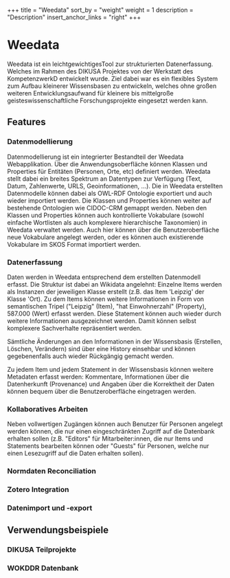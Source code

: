 +++
title = "Weedata"
sort_by = "weight"
weight = 1
description = "Description"
insert_anchor_links = "right"
+++

# Weedata

Weedata ist ein leichtgewichtigesTool zur strukturierten Datenerfassung. Welches im Rahmen des DIKUSA Projektes von der Werkstatt des KompetenzwerkD entwickelt wurde. Ziel dabei war es ein flexibles System zum Aufbau kleinerer Wissensbasen  zu entwickeln, welches ohne großen weiteren Entwicklungsaufwand für kleinere bis mittelgroße geisteswissenschaftliche Forschungsprojekte eingesetzt werden kann. 

## Features

### Datenmodellierung

Datenmodellierung ist ein integrierter Bestandteil der Weedata Webapplikation. Über die Anwendungsoberfläche können Klassen und Properties für Entitäten (Personen, Orte, etc) definiert werden. Weedata stellt dabei ein breites Spektrum an Datentypen zur Verfügung (Text, Datum, Zahlenwerte, URLS, Geoinformationen, ...). Die in Weedata erstellten Datenmodelle können dabei als OWL-RDF Ontologie exportiert und auch wieder importiert werden. Die Klassen und Properties können weiter auf bestehende Ontologien wie CIDOC-CRM gemappt werden.
Neben den Klassen und Properties können auch kontrollierte Vokabulare (sowohl einfache Wortlisten als auch komplexere hierarchische Taxonomien) in Weedata verwaltet werden. Auch hier können über die Benutzeroberfläche neue Vokabulare angelegt werden, oder es können auch existierende Vokabulare im SKOS Format importiert werden. 

### Datenerfassung

Daten werden in Weedata entsprechend dem erstellten Datenmodell erfasst. Die Struktur ist dabei an Wikidata angelehnt: Einzelne Items werden als Instanzen der jeweiligen Klasse erstellt (z.B. das Item 'Leipzig' der Klasse 'Ort). Zu dem Items können weitere Informationen in Form von semantischen Tripel ("Leipzig" (Item), "hat Einwohnerzahl" (Property), 587.000 (Wert) erfasst werden. Diese Statement können auch wieder durch weitere Informationen ausgezeichnet werden. Damit können selbst komplexere Sachverhalte repräsentiert werden.

Sämtliche Änderungen an den Informationen in der Wissensbasis (Erstellen, Löschen, Verändern) sind über eine History einsehbar und können gegebenenfalls auch wieder Rückgängig gemacht werden.

Zu jedem Item und jedem Statement in der Wissensbasis können weitere Metadaten erfasst werden: Kommentare, Informationen über die Datenherkunft (Provenance) und Angaben über die Korrektheit der Daten können bequem über die Benutzeroberfläche eingetragen werden. 


### Kollaboratives Arbeiten

Neben vollwertigen Zugängen können auch Benutzer für Personen angelegt werden können, die nur einen eingeschränkten Zugriff auf die Datenbank erhalten sollen (z.B. "Editors" für Mitarbeiter:innen, die nur Items und Statements bearbeiten können oder "Guests" für Personen, welche nur einen Lesezugriff auf die Daten erhalten sollen).

### Normdaten Reconciliation

### Zotero Integration

### Datenimport und -export


## Verwendungsbeispiele

### DIKUSA Teilprojekte

### WOKDDR Datenbank

